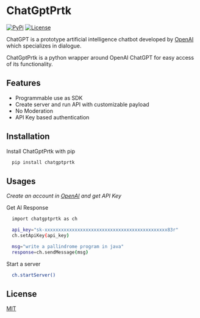 
# ChatGptPrtk
[![PyPi](https://img.shields.io/pypi/v/chatgptprtk.svg)](https://pypi.python.org/pypi/chatgptprtk) 
[![License](https://img.shields.io/badge/license-MIT-blue)](https://github.com/pratikjoshi999/chatGptPrtkPkg/blob/main/LICENSE)

ChatGPT is a prototype artificial intelligence chatbot developed by [OpenAI](https://openai.com/) which specializes in dialogue. 

ChatGptPrtk is a python wrapper around OpenAI ChatGPT for easy access of its functionality.

## Features

- Programmable use as SDK
- Create server and run API with customizable payload
- No Moderation
- API Key based authentication

## Installation

Install ChatGptPrtk with pip

```bash
  pip install chatgptprtk
```

## Usages

_Create an account in [OpenAI](https://openai.com/) and get API Key_

Get AI Response

```bash
  import chatgptprtk as ch

  api_key="sk-xxxxxxxxxxxxxxxxxxxxxxxxxxxxxxxxxxxxxxxxxxxxx83r"
  ch.setApiKey(api_key)

  msg="write a pallindrome program in java"
  response=ch.sendMessage(msg)
```

Start a server
```bash
  ch.startServer()
```


## License

[MIT](https://github.com/pratikjoshi999/chatGptPrtkPkg/blob/main/LICENSE)
